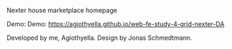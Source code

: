 Nexter house marketplace homepage

Demo: Demo: https://agiothyella.github.io/web-fe-study-4-grid-nexter-DA

Developed by me, Agiothyella. Design by Jonas Schmedtmann.
